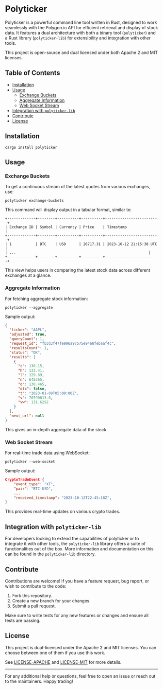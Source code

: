 # Polyticker

Polyticker is a powerful command line tool written in Rust, designed to work seamlessly with the Polygon.io API for efficient retrieval and display of stock data. It features a dual architecture with both a binary tool (`polyticker`) and a Rust library (`polyticker-lib`) for extensibility and integration with other tools.

This project is open-source and dual licensed under both Apache 2 and MIT licenses.

## Table of Contents

- [Installation](#installation)
- [Usage](#usage)
  - [Exchange Buckets](#exchange-buckets)
  - [Aggregate Information](#aggregate-information)
  - [Web Socket Stream](#web-socket-stream)
- [Integration with `polyticker-lib`](#integration-with-polyticker-lib)
- [Contribute](#contribute)
- [License](#license)

## Installation

```
cargo install polyticker
```

## Usage

### Exchange Buckets

To get a continuous stream of the latest quotes from various exchanges, use:

```
polyticker exchange-buckets
```

This command will display output in a tabular format, similar to:

```
+-------------+--------+----------+----------+-------------------------+
| Exchange ID | Symbol | Currency | Price    | Timestamp               |
+-------------+--------+----------+----------+-------------------------+
| 1           | BTC    | USD      | 26717.31 | 2023-10-12 21:15:38 UTC |
| ...                                                             |
+-------------+--------+----------+----------+-------------------------+
```

This view helps users in comparing the latest stock data across different exchanges at a glance.

### Aggregate Information

For fetching aggregate stock information:

```
polyticker --aggregate
```

Sample output:

```json
{
  "ticker": "AAPL",
  "adjusted": true,
  "queryCount": 1,
  "request_id": "fb3d3f47fe906a97575e9468febaaf4c",
  "resultsCount": 1,
  "status": "OK",
  "results": [
    {
      "c": 130.15,
      "h": 133.41,
      "l": 129.89,
      "n": 645365,
      "o": 130.465,
      "otc": false,
      "t": "2023-01-09T05:00:00Z",
      "v": 70790813.0,
      "vw": 131.6292
    }
  ],
  "next_url": null
}

```

This gives an in-depth aggregate data of the stock.

### Web Socket Stream

For real-time trade data using WebSocket:

```
polyticker --web-socket
```

Sample output:

```json
CryptoTradeEvent {
    "event_type": "XT",
    "pair": "BTC-USD",
    ...
    "received_timestamp": "2023-10-12T22:45:18Z",
}
```

This provides real-time updates on various crypto trades.

## Integration with `polyticker-lib`

For developers looking to extend the capabilities of polyticker or to integrate it with other tools, the `polyticker-lib` library offers a suite of functionalities out of the box. More information and documentation on this can be found in the `polyticker-lib` directory.

## Contribute

Contributions are welcome! If you have a feature request, bug report, or wish to contribute to the code:

1. Fork this repository.
2. Create a new branch for your changes.
3. Submit a pull request.

Make sure to write tests for any new features or changes and ensure all tests are passing.

## License

This project is dual-licensed under the Apache 2 and MIT licenses. You can choose between one of them if you use this work.

See [LICENSE-APACHE](LICENSE-APACHE) and [LICENSE-MIT](LICENSE-MIT) for more details. 

---

For any additional help or questions, feel free to open an issue or reach out to the maintainers. Happy trading!
